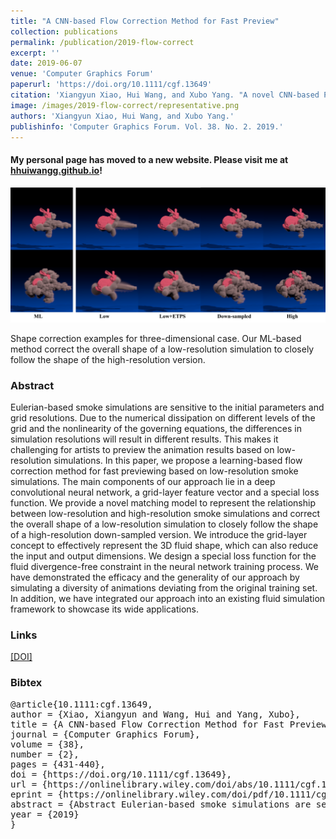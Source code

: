 ```yaml
---
title: "A CNN-based Flow Correction Method for Fast Preview"
collection: publications
permalink: /publication/2019-flow-correct
excerpt: ''
date: 2019-06-07
venue: 'Computer Graphics Forum'
paperurl: 'https://doi.org/10.1111/cgf.13649'
citation: 'Xiangyun Xiao, Hui Wang, and Xubo Yang. "A novel CNN-based Poisson solver for fluid simulation." IEEE transactions on visualization and computer graphics 26.3 (2018): 1454-1465. https://doi.org/10.1111/cgf.13649'
image: /images/2019-flow-correct/representative.png
authors: 'Xiangyun Xiao, Hui Wang, and Xubo Yang.'
publishinfo: 'Computer Graphics Forum. Vol. 38. No. 2. 2019.'
---
```


#### My personal page has moved to a new website. Please visit me at [hhuiwangg.github.io](https://hhuiwangg.github.io/)!

![representative](/images/2019-flow-correct/representative.png)

Shape correction examples for three-dimensional case. Our ML-based method correct the overall shape of a low-resolution simulation to closely follow the shape of the high-resolution version.

### Abstract

Eulerian-based smoke simulations are sensitive to the initial parameters and grid resolutions. Due to the numerical dissipation on different levels of the grid and the nonlinearity of the governing equations, the differences in simulation resolutions will result in different results. This makes it challenging for artists to preview the animation results based on low-resolution simulations. In this paper, we propose a learning-based flow correction method for fast previewing based on low-resolution smoke simulations. The main components of our approach lie in a deep convolutional neural network, a grid-layer feature vector and a special loss function. We provide a novel matching model to represent the relationship between low-resolution and high-resolution smoke simulations and correct the overall shape of a low-resolution simulation to closely follow the shape of a high-resolution down-sampled version. We introduce the grid-layer concept to effectively represent the 3D fluid shape, which can also reduce the input and output dimensions. We design a special loss function for the fluid divergence-free constraint in the neural network training process. We have demonstrated the efficacy and the generality of our approach by simulating a diversity of animations deviating from the original training set. In addition, we have integrated our approach into an existing fluid simulation framework to showcase its wide applications.

<!-- ### Video

<iframe width="560" height="315"
src="https://www.youtube.com/embed/ugJhLMlyctc" 
frameborder="0" 
allow="accelerometer; autoplay; encrypted-media; gyroscope; picture-in-picture" 
allowfullscreen>
</iframe> -->

### Links

[[DOI]](https://doi.org/10.1111/cgf.13649)

### Bibtex


<pre>
@article{10.1111:cgf.13649,
author = {Xiao, Xiangyun and Wang, Hui and Yang, Xubo},
title = {A CNN-based Flow Correction Method for Fast Preview},
journal = {Computer Graphics Forum},
volume = {38},
number = {2},
pages = {431-440},
doi = {https://doi.org/10.1111/cgf.13649},
url = {https://onlinelibrary.wiley.com/doi/abs/10.1111/cgf.13649},
eprint = {https://onlinelibrary.wiley.com/doi/pdf/10.1111/cgf.13649},
abstract = {Abstract Eulerian-based smoke simulations are sensitive to the initial parameters and grid resolutions. Due to the numerical dissipation on different levels of the grid and the nonlinearity of the governing equations, the differences in simulation resolutions will result in different results. This makes it challenging for artists to preview the animation results based on low-resolution simulations. In this paper, we propose a learning-based flow correction method for fast previewing based on low-resolution smoke simulations. The main components of our approach lie in a deep convolutional neural network, a grid-layer feature vector and a special loss function. We provide a novel matching model to represent the relationship between low-resolution and high-resolution smoke simulations and correct the overall shape of a low-resolution simulation to closely follow the shape of a high-resolution down-sampled version. We introduce the grid-layer concept to effectively represent the 3D fluid shape, which can also reduce the input and output dimensions. We design a special loss function for the fluid divergence-free constraint in the neural network training process. We have demonstrated the efficacy and the generality of our approach by simulating a diversity of animations deviating from the original training set. In addition, we have integrated our approach into an existing fluid simulation framework to showcase its wide applications.},
year = {2019}
}
</pre>